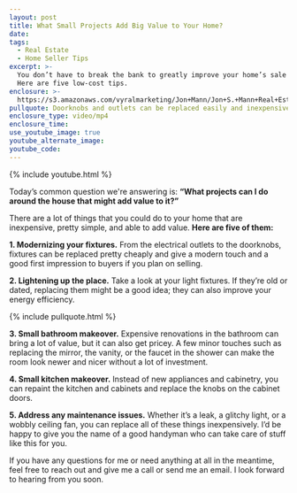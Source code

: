```yaml
---
layout: post
title: What Small Projects Add Big Value to Your Home?
date:
tags:
  - Real Estate
  - Home Seller Tips
excerpt: >-
  You don’t have to break the bank to greatly improve your home’s sale price.
  Here are five low-cost tips.
enclosure: >-
  https://s3.amazonaws.com/vyralmarketing/Jon+Mann/Jon+S.+Mann+Real+Estate-+What+Small+Projects+Add+Big+Value+to+Your+Home_.mp4
pullquote: Doorknobs and outlets can be replaced easily and inexpensively.
enclosure_type: video/mp4
enclosure_time:
use_youtube_image: true
youtube_alternate_image:
youtube_code:
---
```


{% include youtube.html %}

Today’s common question we're answering is: **“What projects can I do around the house that might add value to it?”**

There are a lot of things that you could do to your home that are inexpensive, pretty simple, and able to add value. **Here are five of them:**

**1. Modernizing your fixtures.** From the electrical outlets to the doorknobs, fixtures can be replaced pretty cheaply and give a modern touch and a good first impression to buyers if you plan on selling.

**2. Lightening up the place.** Take a look at your light fixtures. If they’re old or dated, replacing them might be a good idea; they can also improve your energy efficiency.

{% include pullquote.html %}

**3. Small bathroom makeover.** Expensive renovations in the bathroom can bring a lot of value, but it can also get pricey. A few minor touches such as replacing the mirror, the vanity, or the faucet in the shower can make the room look newer and nicer without a lot of investment.

**4. Small kitchen makeover.** Instead of new appliances and cabinetry, you can repaint the kitchen and cabinets and replace the knobs on the cabinet doors.

**5. Address any maintenance issues.** Whether it’s a leak, a glitchy light, or a wobbly ceiling fan, you can replace all of these things inexpensively. I’d be happy to give you the name of a good handyman who can take care of stuff like this for you.

If you have any questions for me or need anything at all in the meantime, feel free to reach out and give me a call or send me an email. I look forward to hearing from you soon.
